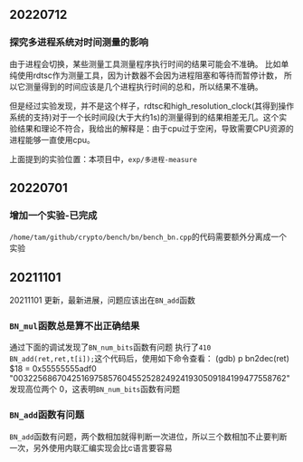 ## 20220712

### 探究多进程系统对时间测量的影响

由于进程会切换，某些测量工具测量程序执行时间的结果可能会不准确。
比如单纯使用rdtsc作为测量工具，因为计数器不会因为进程阻塞和等待而暂停计数，
所以它测量得到的时间应该是几个进程执行时间的总和，所以结果不准确。

但是经过实验发现，并不是这个样子，rdtsc和high_resolution_clock(其得到操作系统的支持)对于一个长时间段(大于大约1s)的测量得到的结果相差无几。这个实验结果和理论不符合，我给出的解释是：由于cpu过于空闲，导致需要CPU资源的进程能够一直使用cpu。

上面提到的实验位置：本项目中，`exp/多进程-measure`

## 20220701

### 增加一个实验-已完成

`/home/tam/github/crypto/bench/bn/bench_bn.cpp`的代码需要额外分离成一个实验

## 20211101

20211101 更新，最新进展，问题应该出在`BN_add`函数

### `BN_mul`函数总是算不出正确结果

通过下面的调试发现了`BN_num_bits`函数有问题
执行了`410 BN_add(ret,ret,t[i]);`这个代码后，使用如下命令查看：
(gdb) p bn2dec(ret)
$18 = 0x55555555adf0 "0032256867042516975857604552528249241930509184199477558762"
发现高位两个 0，这表明`BN_num_bits`函数有问题

### `BN_add`函数有问题

`BN_add`函数有问题，两个数相加就得判断一次进位，所以三个数相加不止要判断一次，另外使用内联汇编实现会比c语言要容易
